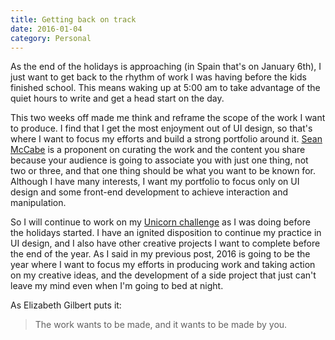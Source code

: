 ```yaml
---
title: Getting back on track
date: 2016-01-04
category: Personal
---
```


As the end of the holidays is approaching (in Spain that's on January 6th), I just want to get back to the rhythm of work I was having before the kids finished school. This means waking up at 5:00 am to take advantage of the quiet hours to write and get a head start on the day.

This two weeks off made me think and reframe the scope of the work I want to produce. I find that I get the most enjoyment out of UI design, so that's where I want to focus my efforts and build a strong portfolio around it. [Sean McCabe][seanwes] is a proponent on curating the work and the content you share because your audience is going to associate you with just one thing, not two or three, and that one thing should be what you want to be known for. Although I have many interests, I want my portfolio to focus only on UI design and some front-end development to achieve interaction and manipulation.

So I will continue to work on my [Unicorn challenge](/2015/2015-11-09-unicorn-challenge) as I was doing before the holidays started. I have an ignited disposition to continue my practice in UI design, and I also have other creative projects I want to complete before the end of the year. As I said in my previous post, 2016 is going to be the year where I want to focus my efforts in producing work and taking action on my creative ideas, and the development of a side project that just can't leave my mind even when I'm going to bed at night.

As Elizabeth Gilbert puts it:

> The work wants to be made, and it wants to be made by you.

  [seanwes]: http://seanwes.com "Sean McCabe"
